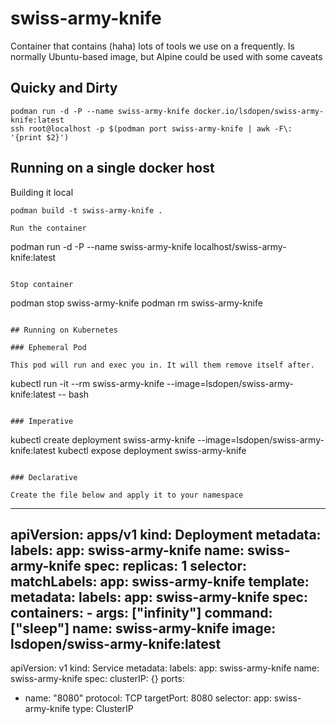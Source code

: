 # swiss-army-knife
Container that contains (haha) lots of tools we use on a frequently. Is normally Ubuntu-based image, but Alpine could be used with some caveats

## Quicky and Dirty
```
podman run -d -P --name swiss-army-knife docker.io/lsdopen/swiss-army-knife:latest
ssh root@localhost -p $(podman port swiss-army-knife | awk -F\: '{print $2}')
```

## Running on a single docker host

Building it local
```
podman build -t swiss-army-knife .

Run the container
```
podman run -d -P --name swiss-army-knife localhost/swiss-army-knife:latest
```

Stop container
```
podman stop swiss-army-knife
podman rm swiss-army-knife
```

## Running on Kubernetes

### Ephemeral Pod

This pod will run and exec you in. It will them remove itself after.

```
kubectl run -it --rm swiss-army-knife --image=lsdopen/swiss-army-knife:latest -- bash
```

### Imperative

```
kubectl create deployment swiss-army-knife --image=lsdopen/swiss-army-knife:latest
kubectl expose deployment swiss-army-knife
```

### Declarative

Create the file below and apply it to your namespace
```
---
apiVersion: apps/v1
kind: Deployment
metadata:
  labels:
    app: swiss-army-knife
  name: swiss-army-knife
spec:
  replicas: 1
  selector:
    matchLabels:
      app: swiss-army-knife
  template:
    metadata:
      labels:
        app: swiss-army-knife
    spec:
      containers:
      - args: ["infinity"]
        command: ["sleep"]
        name: swiss-army-knife
        image: lsdopen/swiss-army-knife:latest
---
apiVersion: v1
kind: Service
metadata:
  labels:
    app: swiss-army-knife
  name: swiss-army-knife
spec:
  clusterIP: {}
  ports:
  - name: "8080"
    protocol: TCP
    targetPort: 8080
  selector:
    app: swiss-army-knife
  type: ClusterIP
```

